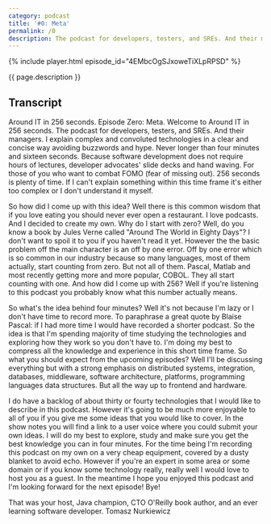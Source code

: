 ```yaml
---
category: podcast
title: '#0: Meta'
permalink: /0
description: The podcast for developers, testers, and SREs. And their managers. I explain complex and convoluted technologies in a clear and concise way avoiding buzzwords and hype.
---
```


{% include player.html episode_id="4EMbcOgSJxoweTiXLpRPSD" %}

{{ page.description }}

## Transcript

Around IT in 256 seconds. Episode Zero: Meta.
Welcome to Around IT in 256 seconds.
The podcast for developers, testers, and SREs.
And their managers.
I explain complex and convoluted technologies in a clear and concise way avoiding buzzwords and hype.
Never longer than four minutes and sixteen seconds.
Because software development does not require hours of lectures, developer advocates' slide decks and hand waving.
For those of you who want to combat FOMO (fear of missing out).
256 seconds is plenty of time.
If I can't explain something within this time frame it's either too complex or I don't understand it myself.

So how did I come up with this idea?
Well there is this common wisdom that if you love eating you should never ever open a restaurant.
I love podcasts.
And I decided to create my own.
Why do I start with zero?
Well, do you know a book by Jules Verne called "Around The World in Eighty Days"?
I don't want to spoil it to you if you haven't read it yet.
However the the basic problem off the main character is an off by one error.
Off by one error which is so common in our industry because so many languages, most of them actually, start counting from zero.
But not all of them.
Pascal, Matlab and most recently getting more and more popular, COBOL.
They all start counting with one.
And how did I come up with 256?
Well if you're listening to this podcast you probably know what this number actually means.

So what's the idea behind four minutes?
Well it's not because I'm lazy or I don't have time to record more.
To paraphrase a great quote by Blaise Pascal: if I had more time I would have recorded a shorter podcast.
So the idea is that I'm spending majority of time studying the technologies and exploring how they work so you don't have to.
I'm doing my best to compress all the knowledge and experience in this short time frame.
So what you should expect from the upcoming episodes?
Well I'll be discussing everything but with a strong emphasis on distributed systems, integration, databases, middleware, software architecture, platforms, programming languages data structures.
But all the way up to frontend and hardware.

I do have a backlog of about thirty or fourty technologies that I would like to describe in this podcast.
However it's going to be much more enjoyable to all of you if you give me some ideas that you would like to cover.
In the show notes you will find a link to a user voice where you could submit your own ideas.
I will do my best to explore, study and make sure you get the best knowledge you can in four minutes.
For the time being I'm recording this podcast on my own on a very cheap equipment, covered by a dusty blanket to avoid echo.
However if you're an expert in some area or some domain or if you know some technology really, really well I would love to host you as a guest.
In the meantime I hope you enjoyed this podcast and I'm looking forward for the next episode!
Bye!

That was your host, Java champion, CTO O'Reilly book author, and an ever learning software developer.
Tomasz Nurkiewicz


